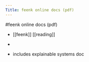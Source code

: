 ---Title: feenk online docs (pdf)---#feenk online docs (pdf)- [[feenk]] [[reading]]- [](https://dl.feenk.com/docs/)- includes explainable systems doc